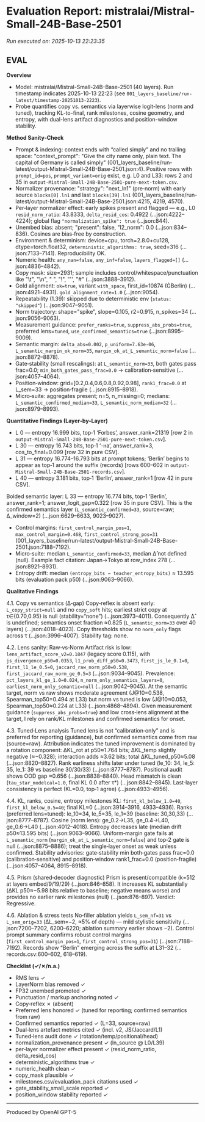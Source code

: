 # Evaluation Report: mistralai/Mistral-Small-24B-Base-2501

*Run executed on: 2025-10-13 22:23:35*

## EVAL

**Overview**
- Model: mistralai/Mistral-Small-24B-Base-2501 (40 layers). Run timestamp indicates 2025-10-13 22:23 (see `001_layers_baseline/run-latest/timestamp-20251013-2223`).
- Probe quantifies copy vs. semantics via layerwise logit-lens (norm and tuned), tracking KL-to-final, rank milestones, cosine geometry, and entropy, with dual-lens artifact diagnostics and position-window stability.

**Method Sanity‑Check**
- Prompt & indexing: context ends with “called simply” and no trailing space: "context_prompt": "Give the city name only, plain text. The capital of Germany is called simply" (001_layers_baseline/run-latest/output-Mistral-Small-24B-Base-2501.json:4). Positive rows with `prompt_id=pos`, `prompt_variant=orig` exist, e.g. L0 and L33: rows 2 and 35 in `output-Mistral-Small-24B-Base-2501-pure-next-token.csv`.
- Normalizer provenance: "strategy": "next_ln1" (pre‑norm) with early source `blocks[0].ln1` and last `blocks[39].ln1` (001_layers_baseline/run-latest/output-Mistral-Small-24B-Base-2501.json:4215, 4219, 4570).
- Per‑layer normalizer effect: early spikes present and flagged — e.g., L0 `resid_norm_ratio`: 43.8333, `delta_resid_cos`: 0.4922 (…json:4222–4224); global flag `"normalization_spike": true` (…json:844).
- Unembed bias: absent; "present": false, "l2_norm": 0.0 (…json:834–836). Cosines are bias‑free by construction.
- Environment & determinism: device=cpu, torch=2.8.0+cu128, dtype=torch.float32, `deterministic_algorithms: true`, seed=316 (…json:7133–7141). Reproducibility OK.
- Numeric health: `any_nan=false`, `any_inf=false`, `layers_flagged=[]` (…json:4836–4842).
- Copy mask: size=2931; sample includes control/whitespace/punctuation like "\t", "\n", " ", "!", '"', "#" (…json:3888–3912).
- Gold alignment: `ok=true`, variant `with_space`, first_id=10874 (ĠBerlin) (…json:4921–4931). `gold_alignment_rate=1.0` (…json:9054).
- Repeatability (1.39): skipped due to deterministic env (`status: "skipped"`) (…json:9047–9051).
- Norm trajectory: shape="spike", slope=0.105, r2=0.915, n_spikes=34 (…json:9056–9063).
- Measurement guidance: `prefer_ranks=true`, `suppress_abs_probs=true`, preferred lens=`tuned`, `use_confirmed_semantics=true` (…json:8995–9009).
- Semantic margin: `delta_abs=0.002`, `p_uniform=7.63e-06`, `L_semantic_margin_ok_norm=35`, `margin_ok_at_L_semantic_norm=false` (…json:8872–8878).
- Gate‑stability (small rescalings): at `L_semantic_norm=33`, both gates pass frac=0.0; `min_both_gates_pass_frac=0.0` → calibration‑sensitive (…json:4057–4064).
- Position‑window: grid=[0.2,0.4,0.6,0.8,0.92,0.98], `rank1_frac=0.0` at L_sem=33 → position‑fragile (…json:8915–8918).
- Micro‑suite: aggregates present; n=5, n_missing=0; medians: `L_semantic_confirmed_median=33`, `L_semantic_norm_median=32` (…json:8979–8993).

**Quantitative Findings (Layer‑by‑Layer)**
- L 0 — entropy 16.999 bits, top‑1 ‘Forbes’, answer_rank=21319 [row 2 in `output-Mistral-Small-24B-Base-2501-pure-next-token.csv`].
- L 30 — entropy 16.743 bits, top‑1 ‘-на’, answer_rank=3, cos_to_final=0.099 [row 32 in pure CSV].
- L 31 — entropy 16.774–16.793 bits at prompt tokens; ‘Berlin’ begins to appear as top‑1 around the suffix (records) [rows 600–602 in `output-Mistral-Small-24B-Base-2501-records.csv`].
- L 40 — entropy 3.181 bits, top‑1 ‘Berlin’, answer_rank=1 [row 42 in pure CSV].

Bolded semantic layer: L 33 — entropy 16.774 bits, top‑1 ‘Berlin’, answer_rank=1; answer_logit_gap≈0.322 [row 35 in pure CSV]. This is the confirmed semantics layer (`L_semantic_confirmed=33`, source=raw; Δ_window=2) (…json:6629–6633, 9023–9027).

- Control margins: `first_control_margin_pos=1`, `max_control_margin=0.468`, `first_control_strong_pos=31` (001_layers_baseline/run-latest/output-Mistral-Small-24B-Base-2501.json:7188–7192).
- Micro‑suite: median `L_semantic_confirmed=33`, median Δ̂ not defined (null). Example fact citation: Japan→Tokyo at row_index 278 (…json:8921–8931).
- Entropy drift: median `(entropy_bits − teacher_entropy_bits)` ≈ 13.595 bits (evaluation pack p50) (…json:9063–9066).

**Qualitative Findings**

4.1. Copy vs semantics (Δ‑gap)
Copy‑reflex is absent early: `L_copy_strict=null` and no `copy_soft` hits; earliest strict copy at τ∈{0.70,0.95} is null (stability=“none”) (…json:3973–4011). Consequently Δ̂ is undefined; semantics onset fraction ≈0.825 (`L_semantic_norm=33` over 40 layers) (…json:4018–4023). Copy thresholds show no `norm_only` flags across τ (…json:3996–4007). Stability tag: none.

4.2. Lens sanity: Raw‑vs‑Norm
Artifact risk is low: `lens_artifact_score_v2=0.1847` (legacy score 0.115), with `js_divergence_p50=0.0353`, `l1_prob_diff_p50=0.3473`, `first_js_le_0.1=0`, `first_l1_le_0.5=0`, `jaccard_raw_norm_p50=0.538`, `first_jaccard_raw_norm_ge_0.5=3` (…json:9034–9045). Prevalence: `pct_layers_kl_ge_1.0=0.024`, `n_norm_only_semantics_layers=0`, `earliest_norm_only_semantic=null` (…json:9042–9045). At the semantic target, norm vs raw shows moderate agreement (J@10=0.538, Spearman_top50=0.494 at L33) but norm vs tuned is low (J@10≈0.053, Spearman_top50≈0.224 at L33) (…json:4868–4894). Given measurement guidance (`suppress_abs_probs=true`) and low cross‑lens alignment at the target, I rely on rank/KL milestones and confirmed semantics for onset.

4.3. Tuned‑Lens analysis
Tuned lens is not “calibration‑only” and is preferred for reporting (guidance), but confirmed semantics come from raw (source=raw). Attribution indicates the tuned improvement is dominated by a rotation component: ΔKL_rot at p50≈1.764 bits; ΔKL_temp slightly negative (≈−0.328); interaction adds ≈3.62 bits; total ΔKL_tuned_p50≈5.08 (…json:8820–8827). Rank earliness shifts later under tuned (le_10: 34, le_5: 35, le_1: 39 vs baseline 30/30/33) (…json:8777–8787). Positional audit shows OOD gap ≈0.656 (…json:8838–8840). Head mismatch is clean (`tau_star_modelcal=1.0`, final KL 0.0 after τ*) (…json:8842–8845). Last‑layer consistency is perfect (KL=0.0, top‑1 agree) (…json:4933–4956).

4.4. KL, ranks, cosine, entropy milestones
KL: `first_kl_below_1.0=40`, `first_kl_below_0.5=40`; final KL≈0 (…json:3914–3916, 4933–4936). Ranks (preferred lens=tuned): le_10=34, le_5=35, le_1=39 (baseline: 30,30,33) (…json:8777–8787). Cosine (norm lens): ge_0.2→L35, ge_0.4→L40, ge_0.6→L40 (…json:4012–4018). Entropy decreases late (median drift p50≈13.595 bits) (…json:9063–9066). Uniform‑margin gate fails at `L_semantic_norm` (`margin_ok_at_L_semantic_norm=false`) and top‑2 gate is null (…json:8875–8886); treat the single‑layer onset as weak unless confirmed. Stability advisories: gate‑stability min both‑gates pass frac=0.0 (calibration‑sensitive) and position‑window rank1_frac=0.0 (position‑fragile) (…json:4057–4064, 8915–8918).

4.5. Prism (shared‑decoder diagnostic)
Prism is present/compatible (k=512 at layers embed/9/19/29) (…json:846–858). It increases KL substantially (ΔKL p50≈−5.98 bits relative to baseline; negative means worse) and provides no earlier rank milestones (null) (…json:876–897). Verdict: Regressive.

4.6. Ablation & stress tests
No‑filler ablation yields `L_sem_nf=31` vs `L_sem_orig=33` (ΔL_sem=−2, ≈5% of depth) — mild stylistic sensitivity (…json:7200–7202, 6200–6220; ablation summary earlier shows −2). Control prompt summary confirms robust control margins (`first_control_margin_pos=1`, `first_control_strong_pos=31`) (…json:7188–7192). Records show “Berlin” emerging across the suffix at L31–32 (…records.csv:600–602, 618–619).

**Checklist (✓/✗/n.a.)**
- RMS lens ✓
- LayerNorm bias removed ✓
- FP32 unembed promoted ✓
- Punctuation / markup anchoring noted ✓
- Copy‑reflex ✗ (absent)
- Preferred lens honored ✓ (tuned for reporting; confirmed semantics from raw)
- Confirmed semantics reported ✓ (L=33, source=raw)
- Dual‑lens artefact metrics cited ✓ (incl. v2, JS/Jaccard/L1)
- Tuned‑lens audit done ✓ (rotation/temp/positional/head)
- normalization_provenance present ✓ (ln_source @ L0/L39)
- per‑layer normalizer effect present ✓ (resid_norm_ratio, delta_resid_cos)
- deterministic_algorithms true ✓
- numeric_health clean ✓
- copy_mask plausible ✓
- milestones.csv/evaluation_pack citations used ✓
- gate_stability_small_scale reported ✓
- position_window stability reported ✓

---
Produced by OpenAI GPT-5
